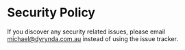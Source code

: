 # Security Policy

If you discover any security related issues, please email michael@dyrynda.com.au instead of using the issue tracker.
